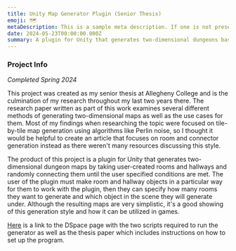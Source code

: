 ```yaml
---
title: Unity Map Generator Plugin (Senior Thesis)
emoji: 🗺️
metaDescription: This is a sample meta description. If one is not present in your page/project's front matter, the default metadata.desciption will be used instead.
date: 2024-05-23T00:00:00.000Z
summary: A plugin for Unity that generates two-dimensional dungeons based on user inputs and creations
---
```


### Project Info

*Completed Spring 2024*

This project was created as my senior thesis at Allegheny College and is the culmination of my research throughout my last two years there. The research paper written as part of this work examines several different methods of generating two-dimensional maps as well as the use cases for them. Most of my findings when researching the topic were focused on tile-by-tile map generation using algorithms like Perlin noise, so I thought it would be helpful to create an article that focuses on room and connector generation instead as there weren't many resources discussing this style.

The product of this project is a plugin for Unity that generates two-dimensional dungeon maps by taking user-created rooms and hallways and randomly connecting them until the user specified conditions are met. The user of the plugin must make room and hallway objects in a particular way for them to work with the plugin, then they can specify how many rooms they want to generate and which object in the scene they will generate under. Although the resulting maps are very simplistic, it's a good showing of this generation style and how it can be utilized in games.

[Here](https://dspace.allegheny.edu/items/e1bf6faf-d369-496c-8346-fdb7344e8003) is a link to the DSpace page with the two scripts required to run the generator as well as the thesis paper which includes instructions on how to set up the program.